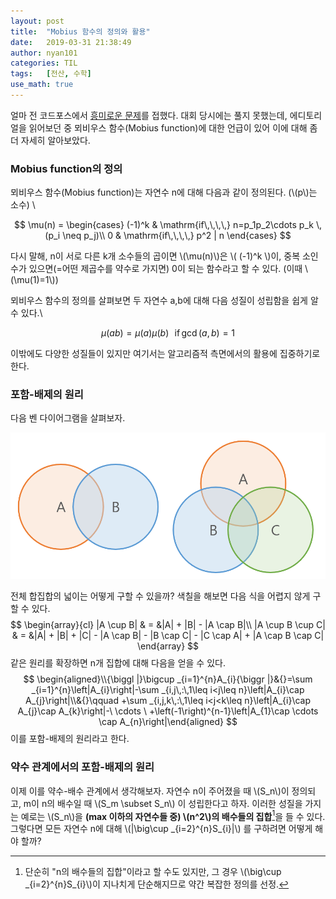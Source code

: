 ```yaml
---
layout: post
title:  "Mobius 함수의 정의와 활용"
date:   2019-03-31 21:38:49
author: nyan101
categories: TIL
tags:	[전산, 수학]
use_math: true
---
```


얼마 전 코드포스에서 [흥미로운 문제](http://codeforces.com/contest/1139/problem/D)를 접했다. 대회 당시에는 풀지 못했는데, 에디토리얼을 읽어보던 중 뫼비우스 함수(Mobius function)에 대한 언급이 있어 이에 대해 좀더 자세히 알아보았다.

### Mobius function의 정의
뫼비우스 함수(Mobius function)는 자연수 n에 대해 다음과 같이 정의된다. (\\(p\\)는 소수) \\

$$
\mu(n) = \begin{cases}
		(-1)^k	&	\mathrm{if\,\,\,\,} n=p_1p_2\cdots p_k \, (p_i \neq p_j)\\
		0		&	\mathrm{if\,\,\,\,} p^2 | n
		\end{cases}
$$

다시 말해, n이 서로 다른 k개 소수들의 곱이면 \\(\\mu(n)\\)은 \\( (-1)^k \\)이, 중복 소인수가 있으면(=어떤 제곱수를 약수로 가지면) 0이 되는 함수라고 할 수 있다. (이때 \\(\\mu(1)=1\\))

뫼비우스 함수의 정의를 살펴보면 두 자연수 a,b에 대해 다음 성질이 성립함을 쉽게 알 수 있다.\\

$$
\mu(ab) = \mu(a)\mu(b) \,\,\,\,\mathrm{if\,}\gcd(a,b)=1
$$

이밖에도 다양한 성질들이 있지만 여기서는 알고리즘적 측면에서의 활용에 집중하기로 한다.

### 포함-배제의 원리

다음 벤 다이어그램을 살펴보자.

<img src="/assets/images/2019/03/mobius-set-diagram.png" width="800px">

전체 합집합의 넓이는 어떻게 구할 수 있을까? 색칠을 해보면 다음 식을 어렵지 않게 구할 수 있다.
$$
\begin{array}{cl}
|A \cup B| & = &|A| + |B| - |A \cap B|\\
|A \cup B \cup C| & = &|A| + |B| + |C| - |A \cap B| - |B \cap C| - |C \cap A| + |A \cap B \cap C|
\end{array}
$$
같은 원리를 확장하면 n개 집합에 대해 다음을 얻을 수 있다.
$$
\begin{aligned}\\{\biggl |}\bigcup _{i=1}^{n}A_{i}{\biggr |}&{}=\sum _{i=1}^{n}\left|A_{i}\right|-\sum _{i,j\,:\,1\leq i<j\leq n}\left|A_{i}\cap A_{j}\right|\\&{}\qquad +\sum _{i,j,k\,:\,1\leq i<j<k\leq n}\left|A_{i}\cap A_{j}\cap A_{k}\right|-\ \cdots \ +\left(-1\right)^{n-1}\left|A_{1}\cap \cdots \cap A_{n}\right|\end{aligned}
$$
이를 포함-배제의 원리라고 한다. 

### 약수 관계에서의 포함-배제의 원리

이제 이를 약수-배수 관계에서 생각해보자. 자연수 n이 주어졌을 때 \\(S\_n\\)이 정의되고, m이 n의 배수일 때 \\(S\_m \subset S\_n\\) 이 성립한다고 하자. 이러한 성질을 가지는 예로는 \\(S\_n\\)을 **(max 이하의 자연수들 중) \\(n^2\\)의 배수들의 집합**[^1]을 들 수 있다. 그렇다면 모든 자연수 n에 대해 \\(\|\\big\cup \_{i=2}^{n}S\_{i}\|\\) 를 구하려면 어떻게 해야 할까?




[^1]: 단순히 "n의 배수들의 집합"이라고 할 수도 있지만, 그 경우 \\(\\big\cup \_{i=2}^{n}S\_{i}\\)이 지나치게 단순해지므로 약간 복잡한 정의를 선정.